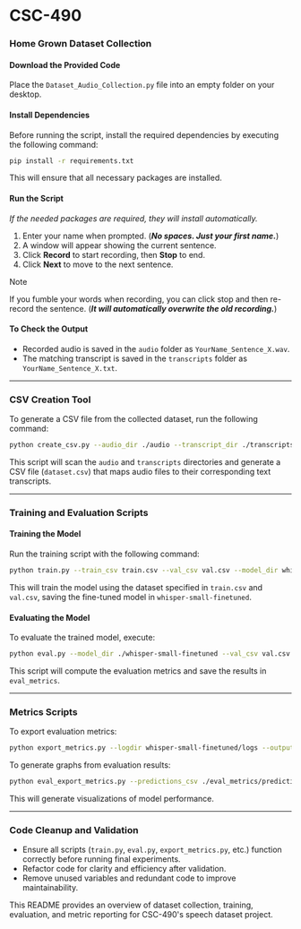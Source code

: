 # CSC-490

### Home Grown Dataset Collection

#### Download the Provided Code

Place the `Dataset_Audio_Collection.py` file into an empty folder on your desktop.

#### Install Dependencies

Before running the script, install the required dependencies by executing the following command:

```bash
pip install -r requirements.txt
```

This will ensure that all necessary packages are installed.

#### Run the Script
_If the needed packages are required, they will install automatically._

1. Enter your name when prompted.  (**_No spaces. Just your first name._**)
2. A window will appear showing the current sentence.  
3. Click **Record** to start recording, then **Stop** to end.  
4. Click **Next** to move to the next sentence.

>[!NOTE]
>If you fumble your words when recording, you can click stop and then re-record the sentence. (**_It will automatically overwrite the old recording._**)

#### To Check the Output

- Recorded audio is saved in the `audio` folder as `YourName_Sentence_X.wav`.
- The matching transcript is saved in the `transcripts` folder as `YourName_Sentence_X.txt`.

---
### CSV Creation Tool
To generate a CSV file from the collected dataset, run the following command:

```bash
python create_csv.py --audio_dir ./audio --transcript_dir ./transcripts --output_csv dataset.csv
```

This script will scan the `audio` and `transcripts` directories and generate a CSV file (`dataset.csv`) that maps audio files to their corresponding text transcripts.

---
### Training and Evaluation Scripts

#### Training the Model

Run the training script with the following command:

```bash
python train.py --train_csv train.csv --val_csv val.csv --model_dir whisper-small-finetuned
```

This will train the model using the dataset specified in `train.csv` and `val.csv`, saving the fine-tuned model in `whisper-small-finetuned`.

#### Evaluating the Model

To evaluate the trained model, execute:

```bash
python eval.py --model_dir ./whisper-small-finetuned --val_csv val.csv --num_samples -1 --metrics_dir eval_metrics
```

This script will compute the evaluation metrics and save the results in `eval_metrics`.

---
### Metrics Scripts

To export evaluation metrics:

```bash
python export_metrics.py --logdir whisper-small-finetuned/logs --output_dir metrics
```

To generate graphs from evaluation results:

```bash
python eval_export_metrics.py --predictions_csv ./eval_metrics/predictions.csv --output_dir ./eval_metrics/graphs
```

This will generate visualizations of model performance.

---
### Code Cleanup and Validation

- Ensure all scripts (`train.py`, `eval.py`, `export_metrics.py`, etc.) function correctly before running final experiments.
- Refactor code for clarity and efficiency after validation.
- Remove unused variables and redundant code to improve maintainability.

This README provides an overview of dataset collection, training, evaluation, and metric reporting for CSC-490's speech dataset project.
